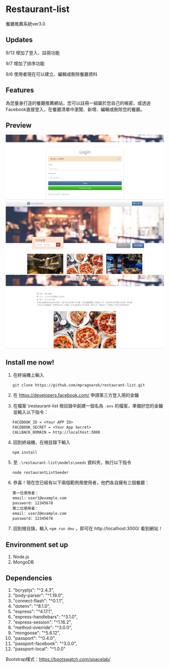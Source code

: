 # Restaurant-list
餐廳推薦系統ver3.0
## Updates
9/13 增加了登入、註冊功能

9/7 增加了排序功能

9/6 使用者現在可以建立、編輯或刪除餐廳資料
## Features
為您量身打造的餐廳推薦網站，您可以註冊一組屬於您自己的帳密，或透過Facebook直接登入，在餐廳清單中瀏覽、新增、編輯或刪除您的餐廳。

## Preview
![Login](https://github.com/EasonLin0716/restaurant-list/blob/master/preview/restaurant3.0_login.JPG)
![Cover](https://github.com/EasonLin0716/restaurant-list/blob/master/preview/restaurant3.0_cover.JPG)
![Info](https://github.com/EasonLin0716/restaurant-list/blob/master/preview/restaurant3.0_detail.JPG)

## Install me now!
1. 在終端機上輸入

```
   git clone https://github.com/mpragnarok/restaurant-list.git
```

2. 在 https://developers.facebook.com/ 申請第三方登入用的金鑰

3. 在檔案 \restaurant-list 根目錄中創建一個名為 `.env` 的檔案，準備好您的金鑰並輸入以下指令：

```
   FACEBOOK_ID = <Your APP ID>
   FACEBOOK_SECRET = <Your App Secret>
   CALLBACK_DOMAIN = http://localhost:3000 
```

4. 回到終端機，在根目錄下輸入

```
   npm install
```

5. 至 `.\restaurant-list\models\seeds` 資料夾，執行以下指令

```
   node restaurantListSeeder
```

6. 恭喜！現在您已經有以下兩個範例用使用者，他們各自擁有三個餐廳：

```
   第一位使用者：
   email: user1@example.com
   password: 12345678
   第二位使用者：
   email: user2@example.com
   password: 12345678
```

7. 回到根目錄，輸入 `npm run dev` ，即可在 http://localhost:3000/ 看到網站！

## Environment set up
1. Node.js
2. MongoDB

## Dependencies
1. "bcryptjs": "^2.4.3",
2. "body-parser": "^1.19.0",
3. "connect-flash": "^0.1.1",
4. "dotenv": "^8.1.0",
5. "express": "^4.17.1",
6. "express-handlebars": "^3.1.0",
7. "express-session": "^1.16.2",
8. "method-override": "^3.0.0",
9. "mongoose": "^5.6.12",
10. "passport": "^0.4.0",
11. "passport-facebook": "^3.0.0",
12. "passport-local": "^1.0.0"

Bootstrap樣式：https://bootswatch.com/spacelab/

